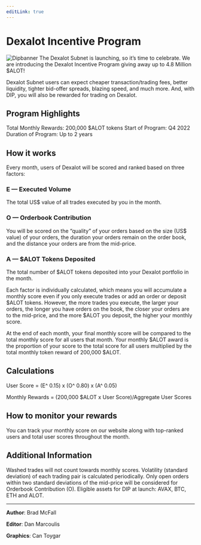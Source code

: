```yaml
---
editLink: true
---
```


# Dexalot Incentive Program

![Dipbanner](/images/dip/dipban.png)
The Dexalot Subnet is launching, so it’s time to celebrate. We are introducing the Dexalot Incentive Program giving away up to 4.8 Million $ALOT!

Dexalot Subnet users can expect cheaper transaction/trading fees, better liquidity, tighter bid-offer spreads, blazing speed, and much more. And, with DIP, you will also be rewarded for trading on Dexalot.

##  **Program Highlights**

Total Monthly Rewards: 200,000 $ALOT tokens
Start of Program: Q4 2022
Duration of Program: Up to 2 years

##  **How it works**

Every month, users of Dexalot will be scored and ranked based on three factors:

### **E — Executed Volume**
The total US$ value of all trades executed by you in the month.

### **O — Orderbook Contribution**
You will be scored on the “quality” of your orders based on the size (US$ value) of your orders, the duration your orders remain on the order book, and the distance your orders are from the mid-price.

### **A — $ALOT Tokens Deposited**
The total number of $ALOT tokens deposited into your Dexalot portfolio in the month.

Each factor is individually calculated, which means you will accumulate a monthly score even if you only execute trades or add an order or deposit $ALOT tokens. However, the more trades you execute, the larger your orders, the longer you have orders on the book, the closer your orders are to the mid-price, and the more $ALOT you deposit, the higher your monthly score.

At the end of each month, your final monthly score will be compared to the total monthly score for all users that month. Your monthly $ALOT award is the proportion of your score to the total score for all users multiplied by the total monthly token reward of 200,000 $ALOT.

##  **Calculations**

User Score = (E^ 0.15) x (O^ 0.80) x (A^ 0.05)

Monthly Rewards = (200,000 $ALOT x User Score)/Aggregate User Scores

## **How to monitor your rewards**

You can track your monthly score on our website along with top-ranked users and total user scores throughout the month.

##  **Additional Information**

Washed trades will not count towards monthly scores.
Volatility (standard deviation) of each trading pair is calculated periodically.
Only open orders within two standard deviations of the mid-price will be considered for Orderbook Contribution (O).
Eligible assets for DIP at launch: AVAX, BTC, ETH and ALOT.

---

**Author**: Brad McFall

**Editor**: Dan Marcoulis

**Graphics**: Can Toygar
